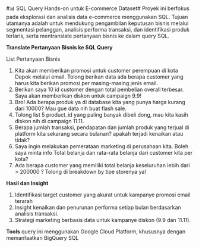 #📊 SQL Query Hands-on untuk E-commerce Dataset#
Proyek ini berfokus pada eksplorasi dan analisis data e-commerce menggunakan SQL. Tujuan utamanya adalah untuk mendukung pengambilan keputusan bisnis melalui segmentasi pelanggan, analisis performa transaksi, dan identifikasi produk terlaris, serta mentranslate pertanyaan bisnis ke dalam query SQL.

**Translate Pertanyaan Bisnis ke SQL Query**

List Pertanyaan Bisnis
1. Kita akan memberikan promosi untuk customer perempuan di kota Depok melalui email. Tolong berikan data ada berapa customer yang harus kita berikan promosi per masing-masing jenis email.
2. Berikan saya 10 id customer dengan total pembelian overall terbesar. Saya akan memberikan diskon untuk campaign 9.9!
3. Bro! Ada berapa produk ya di database kita yang punya harga kurang dari 10000? Mau gue data nih buat flash sale.
4. Tolong list 5 product_id yang paling banyak dibeli dong, mau kita kasih diskon nih di campaign 11.11.
5. Berapa jumlah transaksi, pendapatan dan jumlah produk yang terjual di platform kita sekarang secara bulanan? apakah terjadi kenaikan atau tidak?
6. Saya ingin melakukan pemerataan marketing di perusahaan kita. Boleh saya minta info Total belanja dan rata-rata belanja dari customer kita per kota?
7. Ada berapa customer yang memiliki total belanja keseluruhan lebih dari > 200000 ? Tolong di breakdown by tipe storenya ya!

**Hasil dan Insight**
1. Identifikasi target customer yang akurat untuk kampanye promosi email terarah
2. Insight kenaikan dan penurunan performa setiap bulan berdasarkan analisis transaksi.
3. Strategi marketing berbasis data untuk kampanye diskon (9.9 dan 11.11).

**Tools**
query ini menggunakan Google Cloud Platform, khususnya dengan memanfaatkan BigQuery SQL
